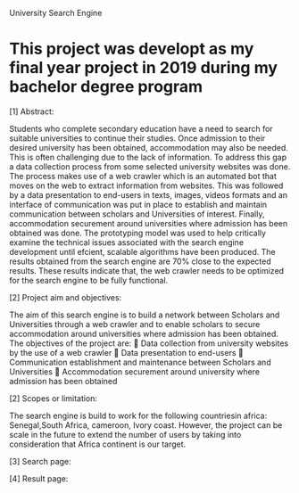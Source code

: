﻿University Search Engine

This project was developt as my final year project in 2019 during my bachelor degree program
========================

[1] Abstract:

Students who complete secondary education have a need to search for suitable universities to
continue their studies. Once admission to their desired university has been obtained,
accommodation may also be needed. This is often challenging due to the lack of information.
To address this gap a data collection process from some selected university websites was done.
The process makes use of a web crawler which is an automated bot that moves on the web to
extract information from websites. This was followed by a data presentation to end-users in
texts, images, videos formats and an interface of communication was put in place to establish
and maintain communication between scholars and Universities of interest. Finally,
accommodation securement around universities where admission has been obtained was done.
The prototyping model was used to help critically examine the technical issues associated
with the search engine development until efcient, scalable algorithms have been produced.
The results obtained from the search engine are 70% close to the expected results. These results
indicate that, the web crawler needs to be optimized for the search engine to be fully functional.

[2] Project aim and objectives:

The aim of this search engine is to build a network between Scholars and Universities through a
web crawler and to enable scholars to secure accommodation around universities where
admission has been obtained.
The objectives of the project are:
 Data collection from university websites by the use of a web crawler
 Data presentation to end-users
 Communication establishment and maintenance between Scholars and Universities
 Accommodation securement around university where admission has been obtained


[2] Scopes or limitation:

The search engine is build to work for the following countriesin africa: Senegal,South Africa, cameroon, Ivory coast.
However, the project can be scale in the future to extend the number of users by taking into
consideration that Africa continent is our target.









[3] Search page:







[4] Result page:


